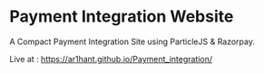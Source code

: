 # Payment Integration Website

A Compact Payment Integration Site using ParticleJS & Razorpay.

Live at : https://ar1hant.github.io/Payment_integration/

